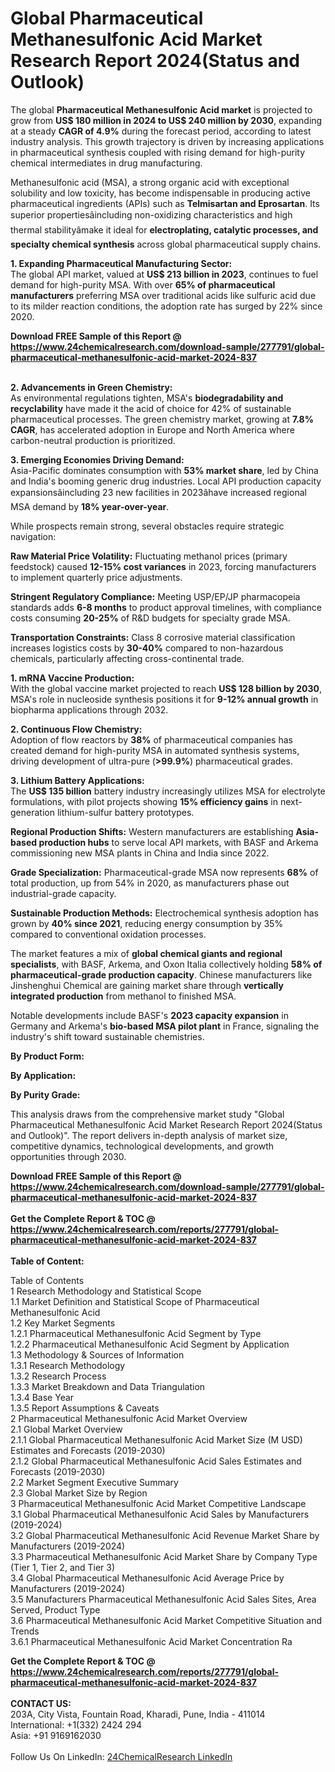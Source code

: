 <h1>Global Pharmaceutical Methanesulfonic Acid Market Research Report 2024(Status and Outlook)</h1><p>The global <strong>Pharmaceutical Methanesulfonic Acid market</strong> is projected to grow from <strong>US$ 180 million in 2024 to US$ 240 million by 2030</strong>, expanding at a steady <strong>CAGR of 4.9%</strong> during the forecast period, according to latest industry analysis. This growth trajectory is driven by increasing applications in pharmaceutical synthesis coupled with rising demand for high-purity chemical intermediates in drug manufacturing.</p><p>Methanesulfonic acid (MSA), a strong organic acid with exceptional solubility and low toxicity, has become indispensable in producing active pharmaceutical ingredients (APIs) such as <strong>Telmisartan and Eprosartan</strong>. Its superior propertiesâincluding non-oxidizing characteristics and high thermal stabilityâmake it ideal for <strong>electroplating, catalytic processes, and specialty chemical synthesis</strong> across global pharmaceutical supply chains.</p><p><strong>1. Expanding Pharmaceutical Manufacturing Sector:</strong><br>
The global API market, valued at <strong>US$ 213 billion in 2023</strong>, continues to fuel demand for high-purity MSA. With over <strong>65% of pharmaceutical manufacturers</strong> preferring MSA over traditional acids like sulfuric acid due to its milder reaction conditions, the adoption rate has surged by 22% since 2020.</p><div><b>Download FREE Sample of this Report @ 
            <a href="https://www.24chemicalresearch.com/download-sample/277791/global-pharmaceutical-methanesulfonic-acid-market-2024-837">
            https://www.24chemicalresearch.com/download-sample/277791/global-pharmaceutical-methanesulfonic-acid-market-2024-837</a></b></div><br><p><strong>2. Advancements in Green Chemistry:</strong><br>
As environmental regulations tighten, MSA's <strong>biodegradability and recyclability</strong> have made it the acid of choice for 42% of sustainable pharmaceutical processes. The green chemistry market, growing at <strong>7.8% CAGR</strong>, has accelerated adoption in Europe and North America where carbon-neutral production is prioritized.</p><p><strong>3. Emerging Economies Driving Demand:</strong><br>
Asia-Pacific dominates consumption with <strong>53% market share</strong>, led by China and India's booming generic drug industries. Local API production capacity expansionsâincluding 23 new facilities in 2023âhave increased regional MSA demand by <strong>18% year-over-year</strong>.</p><p>While prospects remain strong, several obstacles require strategic navigation:</p><p><strong>Raw Material Price Volatility:</strong> Fluctuating methanol prices (primary feedstock) caused <strong>12-15% cost variances</strong> in 2023, forcing manufacturers to implement quarterly price adjustments.</p><p><strong>Stringent Regulatory Compliance:</strong> Meeting USP/EP/JP pharmacopeia standards adds <strong>6-8 months</strong> to product approval timelines, with compliance costs consuming <strong>20-25%</strong> of R&amp;D budgets for specialty grade MSA.</p><p><strong>Transportation Constraints:</strong> Class 8 corrosive material classification increases logistics costs by <strong>30-40%</strong> compared to non-hazardous chemicals, particularly affecting cross-continental trade.</p><p><strong>1. mRNA Vaccine Production:</strong><br>
With the global vaccine market projected to reach <strong>US$ 128 billion by 2030</strong>, MSA's role in nucleoside synthesis positions it for <strong>9-12% annual growth</strong> in biopharma applications through 2032.</p><p><strong>2. Continuous Flow Chemistry:</strong><br>
Adoption of flow reactors by <strong>38%</strong> of pharmaceutical companies has created demand for high-purity MSA in automated synthesis systems, driving development of ultra-pure (<strong>&gt;99.9%</strong>) pharmaceutical grades.</p><p><strong>3. Lithium Battery Applications:</strong><br>
The <strong>US$ 135 billion</strong> battery industry increasingly utilizes MSA for electrolyte formulations, with pilot projects showing <strong>15% efficiency gains</strong> in next-generation lithium-sulfur battery prototypes.</p><p><strong>Regional Production Shifts:</strong> Western manufacturers are establishing <strong>Asia-based production hubs</strong> to serve local API markets, with BASF and Arkema commissioning new MSA plants in China and India since 2022.</p><p><strong>Grade Specialization:</strong> Pharmaceutical-grade MSA now represents <strong>68%</strong> of total production, up from 54% in 2020, as manufacturers phase out industrial-grade capacity.</p><p><strong>Sustainable Production Methods:</strong> Electrochemical synthesis adoption has grown by <strong>40% since 2021</strong>, reducing energy consumption by 35% compared to conventional oxidation processes.</p><p>The market features a mix of <strong>global chemical giants and regional specialists</strong>, with BASF, Arkema, and Oxon Italia collectively holding <strong>58% of pharmaceutical-grade production capacity</strong>. Chinese manufacturers like Jinshenghui Chemical are gaining market share through <strong>vertically integrated production</strong> from methanol to finished MSA.</p><p>Notable developments include BASF's <strong>2023 capacity expansion</strong> in Germany and Arkema's <strong>bio-based MSA pilot plant</strong> in France, signaling the industry's shift toward sustainable chemistries.</p><p><strong>By Product Form:</strong></p><p><strong>By Application:</strong></p><p><strong>By Purity Grade:</strong></p><p>This analysis draws from the comprehensive market study "Global Pharmaceutical Methanesulfonic Acid Market Research Report 2024(Status and Outlook)". The report delivers in-depth analysis of market size, competitive dynamics, technological developments, and growth opportunities through 2030.</p><div><b>Download FREE Sample of this Report @ 
            <a href="https://www.24chemicalresearch.com/download-sample/277791/global-pharmaceutical-methanesulfonic-acid-market-2024-837">
            https://www.24chemicalresearch.com/download-sample/277791/global-pharmaceutical-methanesulfonic-acid-market-2024-837</a></b></div><br><div><b>Get the Complete Report & TOC @ 
            <a href="https://www.24chemicalresearch.com/reports/277791/global-pharmaceutical-methanesulfonic-acid-market-2024-837">
            https://www.24chemicalresearch.com/reports/277791/global-pharmaceutical-methanesulfonic-acid-market-2024-837</a></b></div><br>
            <b>Table of Content:</b><p>Table of Contents<br />
1 Research Methodology and Statistical Scope<br />
1.1 Market Definition and Statistical Scope of Pharmaceutical Methanesulfonic Acid<br />
1.2 Key Market Segments<br />
1.2.1 Pharmaceutical Methanesulfonic Acid Segment by Type<br />
1.2.2 Pharmaceutical Methanesulfonic Acid Segment by Application<br />
1.3 Methodology & Sources of Information<br />
1.3.1 Research Methodology<br />
1.3.2 Research Process<br />
1.3.3 Market Breakdown and Data Triangulation<br />
1.3.4 Base Year<br />
1.3.5 Report Assumptions & Caveats<br />
2 Pharmaceutical Methanesulfonic Acid Market Overview<br />
2.1 Global Market Overview<br />
2.1.1 Global Pharmaceutical Methanesulfonic Acid Market Size (M USD) Estimates and Forecasts (2019-2030)<br />
2.1.2 Global Pharmaceutical Methanesulfonic Acid Sales Estimates and Forecasts (2019-2030)<br />
2.2 Market Segment Executive Summary<br />
2.3 Global Market Size by Region<br />
3 Pharmaceutical Methanesulfonic Acid Market Competitive Landscape<br />
3.1 Global Pharmaceutical Methanesulfonic Acid Sales by Manufacturers (2019-2024)<br />
3.2 Global Pharmaceutical Methanesulfonic Acid Revenue Market Share by Manufacturers (2019-2024)<br />
3.3 Pharmaceutical Methanesulfonic Acid Market Share by Company Type (Tier 1, Tier 2, and Tier 3)<br />
3.4 Global Pharmaceutical Methanesulfonic Acid Average Price by Manufacturers (2019-2024)<br />
3.5 Manufacturers Pharmaceutical Methanesulfonic Acid Sales Sites, Area Served, Product Type<br />
3.6 Pharmaceutical Methanesulfonic Acid Market Competitive Situation and Trends<br />
3.6.1 Pharmaceutical Methanesulfonic Acid Market Concentration Ra</p><div><b>Get the Complete Report & TOC @ 
            <a href="https://www.24chemicalresearch.com/reports/277791/global-pharmaceutical-methanesulfonic-acid-market-2024-837">
            https://www.24chemicalresearch.com/reports/277791/global-pharmaceutical-methanesulfonic-acid-market-2024-837</a></b></div><br><b>CONTACT US:</b><br>
            203A, City Vista, Fountain Road, Kharadi, Pune, India - 411014<br>
            International: +1(332) 2424 294<br>
            Asia: +91 9169162030 <br><br>
            Follow Us On LinkedIn: <a href="https://www.linkedin.com/company/24chemicalresearch/">24ChemicalResearch LinkedIn</a>